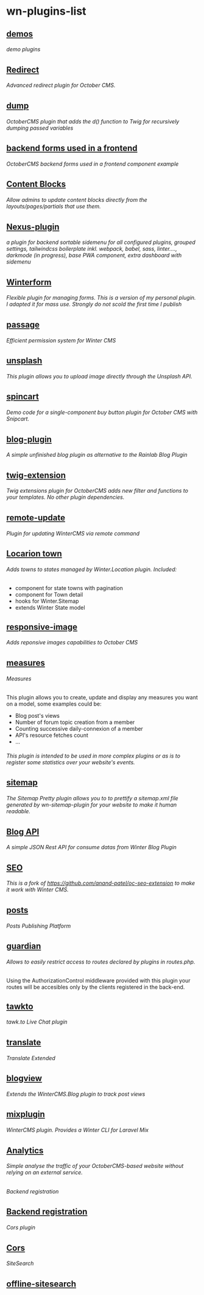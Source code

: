 




# wn-plugins-list
## [demos](https://github.com/octoberdemos)
###### demo plugins 
## [Redirect](https://github.com/vdlp/oc-redirect-plugin)
###### Advanced redirect plugin for October CMS.
## [dump](https://github.com/inetis-ch/oc-dump-plugin)
###### OctoberCMS plugin that adds the d() function to Twig for recursively dumping passed variables
## [backend forms used in a frontend](https://github.com/MatissJanis/oc-frontend-forms-example)
###### OctoberCMS backend forms used in a frontend component example 
## [Content Blocks](https://github.com/Flynsarmy/wn-contentblocks-plugin)
###### Allow admins to update content blocks directly from the layouts/pages/partials that use them.
## [Nexus-plugin](https://github.com/xitara/wn-plugin-nexus)
###### a plugin for backend sortable sidemenu for all configured plugins, grouped settings, tailwindcss boilerplate inkl. webpack, babel, sass, linter...., darkmode (in progress), base PWA component, extra dashboard with sidemenu
## [Winterform](https://github.com/ZloyCod/winterform)
###### Flexible plugin for managing forms. This is a version of my personal plugin. I adapted it for mass use. Strongly do not scold the first time I publish
## [passage](https://github.com/josephcrowell/wn-passage-plugin)
###### Efficient permission system for Winter CMS
## [unsplash](https://github.com/SunLabDev/oc-unsplashforblog-plugin/)
###### This plugin allows you to upload image directly through the Unsplash API.
## [spincart](https://github.com/snipcart/snipcart-october-buybutton)
###### Demo code for a single-component buy button plugin for October CMS with Snipcart.
## [blog-plugin](https://github.com/impactfactory/blog-plugin)
###### A simple unfinished blog plugin as alternative to the Rainlab Blog Plugin
## [twig-extension](https://github.com/codecyclernl/oc-twigextensions-plugin)
###### Twig extensions plugin for OctoberCMS adds new filter and functions to your templates. No other plugin dependencies.
## [remote-update](https://github.com/mahony0/wn-updater-plugin)
###### Plugin for updating WinterCMS via remote command
## [Locarion town](https://github.com/planetadeleste/wn-locationtowns-plugin)
###### Adds towns to states managed by Winter.Location plugin. Included:

* component for state towns with pagination
* component for Town detail
* hooks for Winter.Sitemap
* extends Winter State model
## [responsive-image](https://github.com/OFFLINE-GmbH/oc-responsive-images-plugin)
###### Adds reponsive images capabilities to October CMS
## [measures](https://github.com/sunlabdev/wn-measures-plugin)
###### Measures
This plugin allows you to create, update and display any measures you want on a model, some examples could be:

* Blog post's views
* Number of forum topic creation from a member
* Counting successive daily-connexion of a member
* API's resource fetches count
* ...
###### This plugin is intended to be used in more complex plugins or as is to register some statistics over your website's events.
## [sitemap](https://github.com/josephcrowell/wn-sitemappretty-plugin)
###### The Sitemap Pretty plugin allows you to to prettify a sitemap.xml file generated by wn-sitemap-plugin for your website to make it human readable.
## [Blog API](https://github.com/norotaro/wn-blogapi-plugin)
###### A simple JSON Rest API for consume datas from Winter Blog Plugin
## [SEO](https://github.com/studiobosco/wn-seo-extension)
###### This is a fork of https://github.com/anand-patel/oc-seo-extension to make it work with Winter CMS.
## [posts](https://github.com/Dynamedia/wn-posts-plugin)
###### Posts Publishing Platform
## [guardian](https://github.com/norotaro/wn-guardian-plugin)
###### Allows to easily restrict access to routes declared by plugins in routes.php.
Using the AuthorizationControl middleware provided with this plugin your routes will be accesibles only by the clients registered in the back-end.
## [tawkto](https://github.com/Hounddd/wn-tawkto-plugin)
###### tawk.to Live Chat plugin
## [translate](https://github.com/studiobosco/wn-translate-extended)
###### Translate Extended
## [blogview](https://github.com/hauzmann/wn-blogviews)
###### Extends the WinterCMS.Blog plugin to track post views
## [mixplugin](https://github.com/jaxwilko/wn-mix-plugin)
###### WinterCMS plugin. Provides a Winter CLI for Laravel Mix
## [Analytics](https://github.com/SynderDEV/october-analytics-plugin)
###### Simple analyse the traffic of your OctoberCMS-based website without relying on an external service.
###### Backend registration
## [Backend registration](https://github.com/SunLabDev/wn-backend-registration-plugin/tree/main/classes)
###### Cors plugin
## [Cors](https://github.com/OFFLINE-GmbH/oc-cors-plugin)
###### SiteSearch
## [offline-sitesearch](https://github.com/OFFLINE-GmbH/oc-site-search-plugin)
